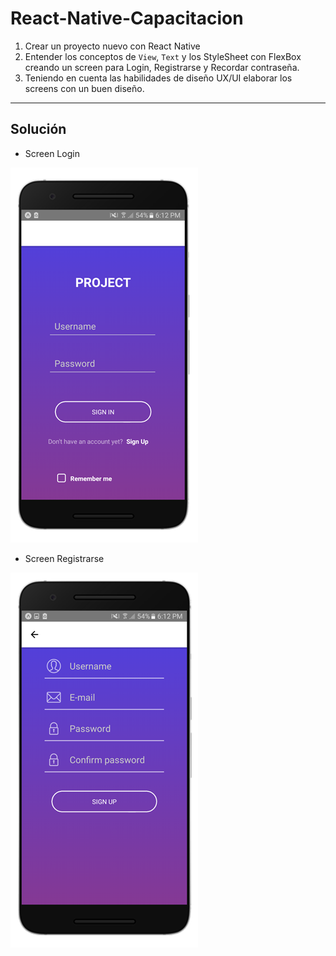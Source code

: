 # React-Native-Capacitacion

1. Crear un proyecto nuevo con React Native
2. Entender los conceptos de `View`, `Text` y los 
StyleSheet con FlexBox creando un screen para Login,
Registrarse y Recordar contraseña.
3. Teniendo en cuenta las habilidades de diseño UX/UI
elaborar los screens con un buen diseño.

---

## Solución

- Screen Login


![Login Screen](./Project1/assets/LoginMockup.png "Login Screen")

- Screen Registrarse


![Register Screen](./Project1/assets/RegisterMockup.png "Register Screen")
